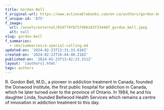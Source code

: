```yaml
---
title: Gordon Bell
f_original-url: https://www.actionablebooks.com/en-ca/authors/gordon-bell/
f_unique-id: '875'
f_image:
  url: /assets/external/65d779f875f406183f33448f_gordon_bell.jpeg
  alt: null
slug: gordon-bell
f_summaries:
  - cms/summaries/a-special-calling.md
updated-on: '2024-02-23T13:31:33.616Z'
created-on: '2024-02-22T16:44:40.218Z'
published-on: '2024-02-23T13:42:23.311Z'
layout: '[authors].html'
tags: authors
---
```


R. Gordon Bell, M.D., a pioneer in addiction treatment in Canada, founded the Donwood Institute, the first public hospital for addiction in Canada, which he later turned over to the province of Ontario. In 1984, he and his daughter Linda, founded Bellwood Health Services which remains a centre of innovation in addiction treatment to this day.
